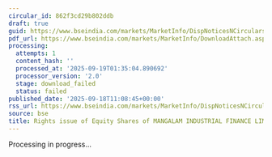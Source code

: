 ```yaml
---
circular_id: 862f3cd29b802ddb
draft: true
guid: https://www.bseindia.com/markets/MarketInfo/DispNoticesNCirculars.aspx?Noticeid={F7B5795C-6703-4BB9-A2B9-5C29AA09ECB3}&noticeno=20250918-23&dt=09/18/2025&icount=23&totcount=63&flag=0
pdf_url: https://www.bseindia.com/markets/MarketInfo/DownloadAttach.aspx?id=20250918-23&attachedId=
processing:
  attempts: 1
  content_hash: ''
  processed_at: '2025-09-19T01:35:04.890692'
  processor_version: '2.0'
  stage: download_failed
  status: failed
published_date: '2025-09-18T11:08:45+00:00'
rss_url: https://www.bseindia.com/markets/MarketInfo/DispNoticesNCirculars.aspx?Noticeid={F7B5795C-6703-4BB9-A2B9-5C29AA09ECB3}&noticeno=20250918-23&dt=09/18/2025&icount=23&totcount=63&flag=0
source: bse
title: Rights issue of Equity Shares of MANGALAM INDUSTRIAL FINANCE LIMITED
---
```


Processing in progress...